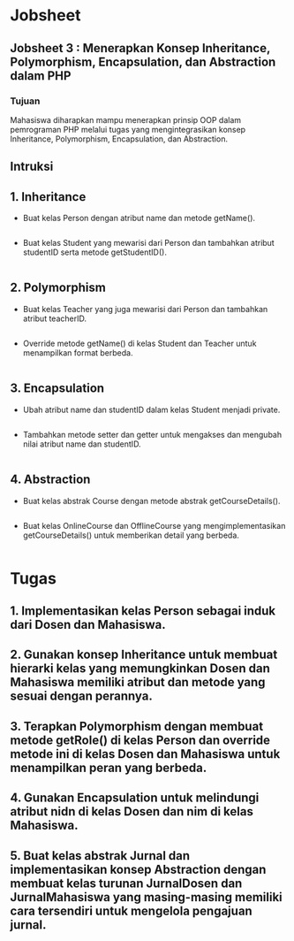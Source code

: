 # Jobsheet
## Jobsheet 3 : Menerapkan Konsep Inheritance, Polymorphism, Encapsulation, dan Abstraction dalam PHP
### Tujuan
Mahasiswa diharapkan mampu menerapkan prinsip OOP dalam pemrograman PHP melalui tugas yang mengintegrasikan konsep Inheritance, Polymorphism, Encapsulation, dan Abstraction.

## Intruksi
## 1. Inheritance
- Buat kelas Person dengan atribut name dan metode getName().
```php
```
- Buat kelas Student yang mewarisi dari Person dan tambahkan atribut studentID serta metode getStudentID().
```php
```

## 2. Polymorphism
- Buat kelas Teacher yang juga mewarisi dari Person dan tambahkan atribut teacherID.
```php
```
- Override metode getName() di kelas Student dan Teacher untuk menampilkan format berbeda.
```php
```

## 3. Encapsulation
- Ubah atribut name dan studentID dalam kelas Student menjadi private.
```php
```
- Tambahkan metode setter dan getter untuk mengakses dan mengubah nilai atribut name dan studentID.
```php
```

## 4. Abstraction
- Buat kelas abstrak Course dengan metode abstrak getCourseDetails().
```php
```
- Buat kelas OnlineCourse dan OfflineCourse yang mengimplementasikan getCourseDetails() untuk memberikan detail yang berbeda.
```php
```

# Tugas
## 1. Implementasikan kelas Person sebagai induk dari Dosen dan Mahasiswa.
## 2. Gunakan konsep Inheritance untuk membuat hierarki kelas yang memungkinkan Dosen dan Mahasiswa memiliki atribut dan metode yang sesuai dengan perannya.
## 3. Terapkan Polymorphism dengan membuat metode getRole() di kelas Person dan override metode ini di kelas Dosen dan Mahasiswa untuk menampilkan peran yang berbeda.
## 4. Gunakan Encapsulation untuk melindungi atribut nidn di kelas Dosen dan nim di kelas Mahasiswa.
## 5. Buat kelas abstrak Jurnal dan implementasikan konsep Abstraction dengan membuat kelas turunan JurnalDosen dan JurnalMahasiswa yang masing-masing memiliki cara tersendiri untuk mengelola pengajuan jurnal.
